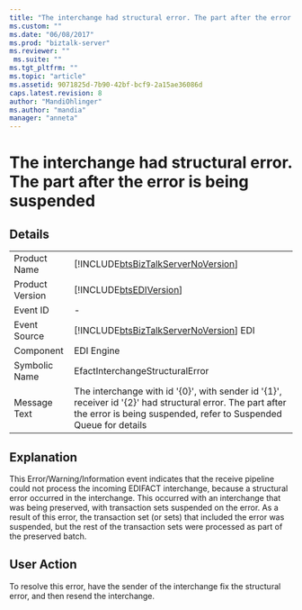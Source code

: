 ```yaml
---
title: "The interchange had structural error. The part after the error is being suspended | Microsoft Docs"
ms.custom: ""
ms.date: "06/08/2017"
ms.prod: "biztalk-server"
ms.reviewer: ""
 ms.suite: ""
ms.tgt_pltfrm: ""
ms.topic: "article"
ms.assetid: 9071825d-7b90-42bf-bcf9-2a15ae36086d
caps.latest.revision: 8
author: "MandiOhlinger"
ms.author: "mandia"
manager: "anneta"
---
```

# The interchange had structural error. The part after the error is being suspended
## Details  
  
|||  
|-|-|  
|Product Name|[!INCLUDE[btsBizTalkServerNoVersion](../includes/btsbiztalkservernoversion-md.md)]|  
|Product Version|[!INCLUDE[btsEDIVersion](../includes/btsediversion-md.md)]|  
|Event ID|-|  
|Event Source|[!INCLUDE[btsBizTalkServerNoVersion](../includes/btsbiztalkservernoversion-md.md)] EDI|  
|Component|EDI Engine|  
|Symbolic Name|EfactInterchangeStructuralError|  
|Message Text|The interchange with id '{0}', with sender id '{1}', receiver id '{2}' had structural error. The part after the error is being suspended, refer to Suspended Queue for details|  
  
## Explanation  
 This Error/Warning/Information event indicates that the receive pipeline could not process the incoming EDIFACT interchange, because a structural error occurred in the interchange. This occurred with an interchange that was being preserved, with transaction sets suspended on the error. As a result of this error, the transaction set (or sets) that included the error was suspended, but the rest of the transaction sets were processed as part of the preserved batch.  
  
## User Action  
 To resolve this error, have the sender of the interchange fix the structural error, and then resend the interchange.